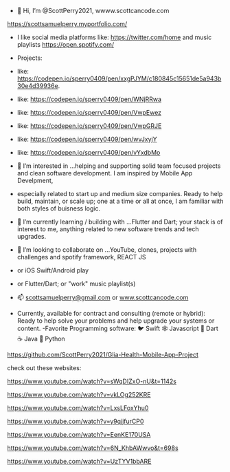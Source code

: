 - 👋 Hi, I’m @ScottPerry2021, wwww.scottcancode.com

https://scottsamuelperry.myportfolio.com/

- I like social media platforms like: https://twitter.com/home and music playlists https://open.spotify.com/
- Projects:
- like: https://codepen.io/sperry0409/pen/xxgPJYM/c180845c15651de5a943b30e4d39936e.
- like: https://codepen.io/sperry0409/pen/WNjRRwa
- like: https://codepen.io/sperry0409/pen/VwpEwez
- like: https://codepen.io/sperry0409/pen/VwpGRJE
- like: https://codepen.io/sperry0409/pen/wvJxyjY
- like: https://codepen.io/sperry0409/pen/vYxdbMo

- 👀 I’m interested in ...helping and supporting solid team focused projects and clean software development. I am inspired by Mobile App Develpment, 
- especially related to start up and medium size companies. Ready to help build, maintain, or scale up; one at a time or all at once, I am familiar with both styles of buisness logic.
- 🌱 I’m currently learning / building with ...Flutter and Dart; your stack is of interest to me, anything related to new software trends and tech upgrades.


- 💞️ I’m looking to collaborate on ...YouTube, clones, projects with challenges and spotify framework, REACT JS 
- or iOS Swift/Android play 
- or Flutter/Dart; or "work" music playlist(s)


- 📫 scottsamuelperry@gmail.com or www.scottcancode.com


- Currently, available for contract and consulting (remote or hybrid): Ready to help solve your problems and help upgrade your systems or content.
-Favorite Programming software:
🐦 Swift
🕸 Javascript
🎯 Dart
☕️ Java
🐍 Python

https://github.com/ScottPerry2021/Glia-Health-Mobile-App-Project

check out these websites:

https://www.youtube.com/watch?v=sWqDIZxO-nU&t=1142s

https://www.youtube.com/watch?v=vkLOg252KRE 

https://www.youtube.com/watch?v=LxsLFoxYhu0

https://www.youtube.com/watch?v=y9qjjfurCP0

https://www.youtube.com/watch?v=EenKE170USA

https://www.youtube.com/watch?v=6N_KhbAWwvo&t=698s

https://www.youtube.com/watch?v=UzTYV1bbARE



<!---
ScottPerry2021/ScottPerry2021 is a ✨ special ✨ repository because its `README.md` (this file) appears on your GitHub profile.
You can click the Preview link to take a look at your changes.
--->
